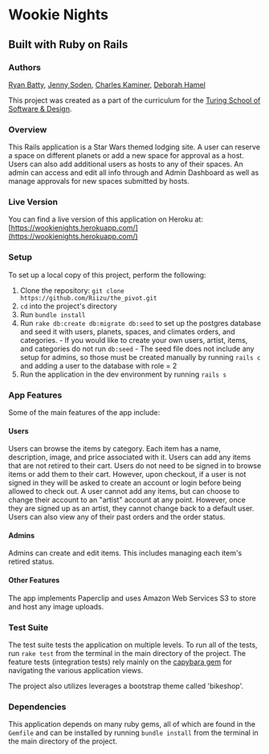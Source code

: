 # Wookie Nights
## Built with Ruby on Rails

### Authors
[Ryan Batty](https://github.com/Riizu), [Jenny Soden](https://github.com/MsJennyGiraffe), [Charles Kaminer](https://github.com/ckaminer),
[Deborah Hamel](https://github.com/deborahleehamel)

This project was created as a part of the curriculum for the [Turing School of Software & Design](http://turing.io).

### Overview

This Rails application is a Star Wars themed lodging site. A user can reserve a space on different planets or add a new space for approval as a host. Users can also add additional users as hosts to any of their spaces. An admin can access and edit all info through and Admin Dashboard as well as manage approvals for new spaces submitted by hosts.

### Live Version

You can find a live version of this application on Heroku at: [https://wookienights.herokuapp.com/](https://wookienights.herokuapp.com/)

### Setup

To set up a local copy of this project, perform the following:

  1. Clone the repository: `git clone https://github.com/Riizu/the_pivot.git`
  2. `cd` into the project's directory
  3. Run `bundle install`
  4. Run `rake db:create db:migrate db:seed` to set up the postgres database and seed it with users, planets, spaces, and climates orders, and categories.
    - If you would like to create your own users, artist, items, and categories do not run `db:seed`
    - The seed file does not include any setup for admins, so those must be created manually by running `rails c` and adding a user to the database with role = 2
  5. Run the application in the dev environment by running `rails s`

### App Features

Some of the main features of the app include:

#### Users

Users can browse the items by category. Each item has a name, description, image, and price associated with it. Users can add any items that are not retired to their cart. Users do not need to be signed in to browse items or add them to their cart. However, upon checkout, if a user is not signed in they will be asked to create an account or login before being allowed to check out. A user cannot add any items, but can choose to change their account to an "artist" account at any point. However, once they are signed up as an artist, they cannot change back to a default user. Users can also view any of their past orders and the order status.

#### Admins

Admins can create and edit items. This includes managing each item's retired status.

#### Other Features

The app implements Paperclip and uses Amazon Web Services S3 to store and host any image uploads.

### Test Suite

The test suite tests the application on multiple levels. To run all of the tests, run `rake test` from the terminal in the main directory of the project. The feature tests (integration tests) rely mainly on the [capybara gem](https://github.com/jnicklas/capybara) for navigating the various application views.

The project also utilizes leverages a bootstrap theme called 'bikeshop'.

### Dependencies

This application depends on many ruby gems, all of which are found in the `Gemfile` and can be installed by running `bundle install` from the terminal in the main directory of the project.
